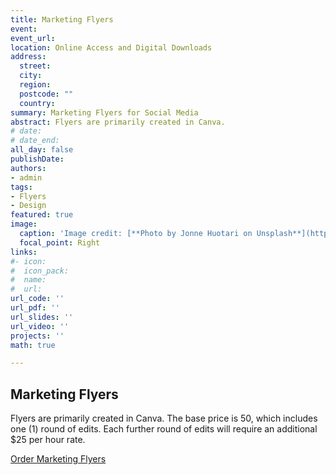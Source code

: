 ```yaml
---
title: Marketing Flyers
event: 
event_url: 
location: Online Access and Digital Downloads
address:
  street: 
  city: 
  region: 
  postcode: ""
  country: 
summary: Marketing Flyers for Social Media
abstract: Flyers are primarily created in Canva.
# date:  
# date_end: 
all_day: false
publishDate: 
authors:
- admin
tags:
- Flyers
- Design
featured: true
image:
  caption: 'Image credit: [**Photo by Jonne Huotari on Unsplash**](https://unsplash.com/photos/8vhDazScX1k)'
  focal_point: Right
links:
#- icon: 
#  icon_pack: 
#  name: 
#  url: 
url_code: ''
url_pdf: ''
url_slides: ''
url_video: ''
projects: ''
math: true

---
```

<h2>Marketing Flyers</h2>

Flyers are primarily created in Canva. The base price is $50$, which includes one (1) round of edits. Each further round of edits will require an additional $25 per hour rate.

[Order Marketing Flyers](https://www.paypal.com/instantcommerce/checkout/JN49UM7ATBCSU)

